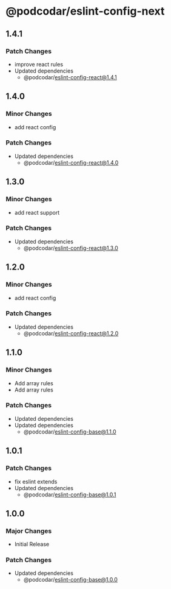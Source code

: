 # @podcodar/eslint-config-next

## 1.4.1

### Patch Changes

- improve react rules
- Updated dependencies
  - @podcodar/eslint-config-react@1.4.1

## 1.4.0

### Minor Changes

- add react config

### Patch Changes

- Updated dependencies
  - @podcodar/eslint-config-react@1.4.0

## 1.3.0

### Minor Changes

- add react support

### Patch Changes

- Updated dependencies
  - @podcodar/eslint-config-react@1.3.0

## 1.2.0

### Minor Changes

- add react config

### Patch Changes

- Updated dependencies
  - @podcodar/eslint-config-react@1.2.0

## 1.1.0

### Minor Changes

- Add array rules
- Add array rules

### Patch Changes

- Updated dependencies
- Updated dependencies
  - @podcodar/eslint-config-base@1.1.0

## 1.0.1

### Patch Changes

- fix eslint extends
- Updated dependencies
  - @podcodar/eslint-config-base@1.0.1

## 1.0.0

### Major Changes

- Initial Release

### Patch Changes

- Updated dependencies
  - @podcodar/eslint-config-base@1.0.0

